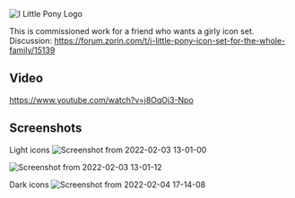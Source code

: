 ![I Little Pony Logo](https://user-images.githubusercontent.com/60283532/152300208-048fa694-c24b-4add-ab70-f0e270ef9306.png)


This is commissioned work for a friend who wants a girly icon set.
Discussion: https://forum.zorin.com/t/i-little-pony-icon-set-for-the-whole-family/15139

Video
--
https://www.youtube.com/watch?v=j8OqOj3-Npo

Screenshots
--
Light icons
![Screenshot from 2022-02-03 13-01-00](https://user-images.githubusercontent.com/60283532/152358160-0201caa2-577d-4b24-a3b3-f97dfdea37d5.png)

![Screenshot from 2022-02-03 13-01-12](https://user-images.githubusercontent.com/60283532/152358223-a45ec2eb-8a62-4e20-b56a-2c021e5a2532.png)


Dark icons
![Screenshot from 2022-02-04 17-14-08](https://user-images.githubusercontent.com/60283532/152584630-41d9dac9-3b6f-4294-a0bf-188e340fa956.png)
